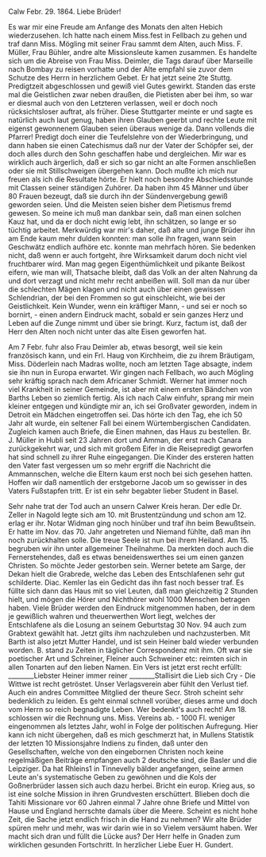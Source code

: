  Calw Febr. 29. 1864.
Liebe Brüder!

Es war mir eine Freude am Anfange des Monats den alten Hebich wiederzusehen. Ich hatte nach einem Miss.fest in Fellbach zu gehen und traf dann Miss. Mögling mit seiner Frau sammt dem Alten, auch Miss. F. Müller, Frau Bühler, andre alte Missionsleute kamen zusammen. Es handelte sich um die Abreise von Frau Miss. Deimler, die Tags darauf über Marseille nach Bombay zu reisen vorhatte und der Alte empfahl sie zuvor dem Schutze des Herrn in herzlichem Gebet. Er hat jetzt seine 2te Stuttg. Predigtzeit abgeschlossen und gewiß viel Gutes gewirkt. Standen das erste mal die Geistlichen zwar neben draußen, die Pietisten aber bei ihm, so war er diesmal auch von den Letzteren verlassen, weil er doch noch rücksichtsloser auftrat, als früher. Diese Stuttgarter meinte er und sagte es natürlich auch laut genug, haben ihren Glauben geerbt und rechte Leute mit eigenst gewonnenem Glauben seien überaus wenige da. Dann vollends die Pfarrer! Predigt doch einer die Teufelslehre von der Wiederbringung, und dann haben sie einen Catechismus daß nur der Vater der Schöpfer sei, der doch alles durch den Sohn geschaffen habe und dergleichen. Mir war es wirklich auch ärgerlich, daß er sich so gar nicht an alte Formen anschließen oder sie mit Stillschweigen übergehen kann. Doch mußte ich mich nur freuen als ich die Resultate hörte. Er hielt noch besondre Abschiedsstunde mit Classen seiner ständigen Zuhörer. Da haben ihm 45 Männer und über 80 Frauen bezeugt, daß sie durch ihn der Sündenvergebung gewiß geworden seien. Und die Meisten seien bisher dem Pietismus fremd gewesen. So meine ich muß man dankbar sein, daß man einen solchen Kauz hat, und da er doch nicht ewig lebt, ihn schätzen, so lange er so tüchtig arbeitet. Merkwürdig war mir's daher, daß alte und junge Brüder ihn am Ende kaum mehr dulden konnten: man solle ihn fragen, wann sein Geschwätz endlich aufhöre etc. konnte man mehrfach hören. Sie bedenken nicht, daß wenn er auch fortgeht, ihre Wirksamkeit darum doch nicht viel fruchtbarer wird. Man mag gegen Eigenthümlichkeit und pikante Beikost eifern, wie man will, Thatsache bleibt, daß das Volk an der alten Nahrung da und dort verzagt und nicht mehr recht anbeißen will. Soll man da nur über die schlechten Mägen klagen und nicht auch über einen gewissen Schlendrian, der bei den Frommen so gut einschleicht, wie bei der Geistlichkeit. Kein Wunder, wenn ein kräftiger Mann, - und sei er noch so bornirt, - einen andern Eindruck macht, sobald er sein ganzes Herz und Leben auf die Zunge nimmt und über sie bringt. Kurz, factum ist, daß der Herr den Alten noch nicht unter das alte Eisen geworfen hat.

Am 7 Febr. fuhr also Frau Deimler ab, etwas besorgt, weil sie kein französisch kann, und ein Frl. Haug von Kirchheim, die zu ihrem Bräutigam, Miss. Döderlein nach Madras wollte, noch am letzten Tage absagte, indem sie ihn nun in Europa erwartet. Wir gingen nach Fellbach, wo auch Mögling sehr kräftig sprach nach dem Africaner Schmidt. Werner hat immer noch viel Krankheit in seiner Gemeinde, ist aber mit einem ersten Bändchen von Barths Leben so ziemlich fertig. Als ich nach Calw einfuhr, sprang mir mein kleiner entgegen und kündigte mir an, ich sei Großvater geworden, indem in Detroit ein Mädchen eingetroffen sei. Das hörte ich den Tag, ehe ich 50 Jahr alt wurde, ein seltener Fall bei einem Würtembergischen Candidaten. Zugleich kamen auch Briefe, die Einen mahnen, das Haus zu bestellen. Br. J. Müller in Hubli seit 23 Jahren dort und Amman, der erst nach Canara zurückgekehrt war, und sich mit großem Eifer in die Reisepredigt geworfen hat sind schnell zu ihrer Ruhe eingegangen. Die Kinder des ersteren hatten den Vater fast vergessen um so mehr ergriff die Nachricht die Ammannschen, welche die Eltern kaum erst noch bei sich gesehen hatten. Hoffen wir daß namentlich der erstgeborne Jacob um so gewisser in des Vaters Fußstapfen tritt. Er ist ein sehr begabter lieber Student in Basel.

Sehr nahe trat der Tod auch an unsern Calwer Kreis heran. Der edle Dr. Zeller in Nagold legte sich am 10. mit Brustentzündung und schon am 12. erlag er ihr. Notar Widman ging noch hinüber und traf ihn beim Bewußtsein. Er hatte im Nov. das 70. Jahr angetreten und Niemand fühlte, daß man ihn noch zurückhalten solle. Die treue Seele ist nun bei ihrem Heiland. Am 15. begruben wir ihn unter allgemeiner Theilnahme. Da merkten doch auch die Fernerstehendes, daß es etwas beneidenswerthes sei um einen ganzen Christen. So möchte Jeder gestorben sein. Werner betete am Sarge, der Dekan hielt die Grabrede, welche das Leben des Entschlafenen sehr gut schilderte. Diac. Kemler las ein Gedicht das ihn fast noch besser traf. Es füllte sich dann das Haus mit so viel Leuten, daß man gleichzeitig 2 Stunden hielt, und mögen die Hörer und Nichthörer wohl 1000 Menschen betragen haben. Viele Brüder werden den Eindruck mitgenommen haben, der in dem je gewißlich wahren und theuerwerthen Wort liegt, welches der Entschlafene als die Losung an seinem Geburtstag 30 Nov. 94 auch zum Grabtext gewählt hat. Jetzt gilts ihm nachzuleben und nachzusterben. Mit Barth ist also jetzt Mutter Handel, und ist sein Heiner bald wieder verbunden worden. B. stand zu Zeiten in täglicher Correspondenz mit ihm. Oft war sie poetischer Art und Schreiner, Fleiner auch Schweiner etc: reimten sich in allen Tonarten auf den lieben Namen. Ein Vers ist jetzt erst recht erfüllt:
________Liebster Heiner immer reiner
________Stallisirt die Lieb sich Cry -
Die Wittwe ist recht getröstet. Unser Verlagsverein aber fühlt den Verlust tief. Auch ein andres Committee Mitglied der theure Secr. Stroh scheint sehr bedenklich zu leiden. Es geht einmal schnell vorüber, dieses arme und doch vom Herrn so reich begnadigte Leben. Wer bedenkt's auch recht! 
Am 18. schlossen wir die Rechnung uns. Miss. Vereins ab. - 1000 Fl. weniger eingenommen als letztes Jahr, wohl in Folge der politischen Aufregung. Hier kann ich nicht übergehen, daß es mich geschmerzt hat, in Mullens Statistik der letzten 10 Missionsjahre Indiens zu finden, daß unter den Gesellschaften, welche von den eingebornen Christen noch keine regelmäßigen Beiträge empfangen auch 2 deutsche sind, die Basler und die Leipziger. Da hat Rhleins1 in Tinnevelly bälder angefangen, seine armen Leute an's systematische Geben zu gewöhnen und die Kols der Goßnerbrüder lassen sich auch dazu herbei. Bricht ein europ. Krieg aus, so ist eine solche Mission in ihren Grundvesten erschüttert. Blieben doch die Tahiti Missionare vor 60 Jahren einmal 7 Jahre ohne Briefe und Mittel von Hause und England herrschte damals über die Meere. Scheint es nicht hohe Zeit, die Sache jetzt endlich frisch in die Hand zu nehmen? Wir alte Brüder spüren mehr und mehr, was wir darin wie in so Vielem versäumt haben. Wer macht sich dran und füllt die Lücke aus? Der Herr helfe in Gnaden zum wirklichen gesunden Fortschritt. 
 In herzlicher Liebe Euer
 H. Gundert.
